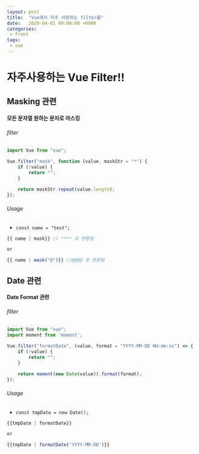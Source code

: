 ```yaml
---
layout: post
title:  "Vue에서 자주 사용하는 filter를"
date:   2020-04-01 09:00:00 +0900
categories:
 - front
tags: 
 - vue
---
```

# 자주사용하는 Vue Filter!!

## Masking 관련
#### 모든 문자열 원하는 문자로 마스킹

###### filter

```javascript
import Vue from "vue";

Vue.filter("mask", function (value, maskStr = "*") {
    if (!value) {
        return "";
    }

    return maskStr.repeat(value.length);
});
```

###### Usage
- `const name = "test";`

```javascript
{{ name | mask}} // **** 로 변환됨

or

{{ name | mask("@")}} //@@@@ 로 변환됨
```

## Date 관련
#### Date Format 관련
###### filter
```javascript
import Vue from "vue";
import moment from 'moment';

Vue.filter("formatDate", (value, format = "YYYY-MM-DD HH:mm:ss") => {
	if (!value) {
		return "";
	}

	return moment(new Date(value)).format(format);
});
```
###### Usage
- `const tmpDate = new Date();`

```javascript
{{tmpDate | formatDate}}

or

{{tmpDate | formatDate('YYYY-MM-DD')}}
```
